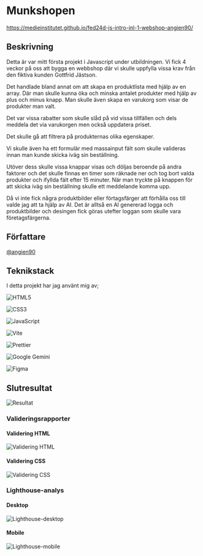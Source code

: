 # Munkshopen
https://medieinstitutet.github.io/fed24d-js-intro-inl-1-webshop-angien90/

## Beskrivning

Detta är var mitt första projekt i Javascript under utbildningen. Vi fick 4 veckor på oss att bygga en webbshop där vi skulle uppfylla vissa krav från den fiktiva kunden Gottfrid Jästson.

Det handlade bland annat om att skapa en produktlista med hjälp av en array. Där man skulle kunna öka och minska antalet produkter med hjälp av plus och minus knapp. Man skulle även skapa en varukorg som visar de produkter man valt.

Det var vissa rabatter som skulle slåd på vid vissa tillfällen och dels meddela det via varukorgen men också uppdatera priset. 

Det skulle gå att filtrera på produkternas olika egenskaper. 

Vi skulle även ha ett formulär med massainput fält som skulle valideras innan man kunde skicka iväg sin beställning. 

Utöver dess skulle vissa knappar visas och döljas beroende på andra faktorer och det skulle finnas en timer som räknade ner och tog bort valda produkter och ifyllda fält efter 15 minuter. När man tryckte på knappen för att skicka iväg sin beställning skulle ett meddelande komma upp. 

Då vi inte fick några produktbilder eller förtagsfärger att förhålla oss till valde jag att ta hjälp av AI. Det är alltså en AI genererad logga och produktbilder och desingen fick göras utefter loggan som skulle vara företagsfärgerna. 

## Författare

[@angien90](https://github.com/angien90)

## Teknikstack

I detta projekt har jag använt mig av;

![HTML5](https://img.shields.io/badge/html5-%23E34F26.svg?style=for-the-badge&logo=html5&logoColor=white)

![CSS3](https://img.shields.io/badge/css3-%231572B6.svg?style=for-the-badge&logo=css3&logoColor=white)

![JavaScript](https://img.shields.io/badge/javascript-%23323330.svg?style=for-the-badge&logo=javascript&logoColor=%23F7DF1E)

![Vite](https://img.shields.io/badge/vite-%23646CFF.svg?style=for-the-badge&logo=vite&logoColor=white)

![Prettier](https://img.shields.io/badge/prettier-%23F7B93E.svg?style=for-the-badge&logo=prettier&logoColor=black)

![Google Gemini](https://img.shields.io/badge/google%20gemini-8E75B2?style=for-the-badge&logo=google%20gemini&logoColor=white)

![Figma](https://img.shields.io/badge/figma-%23F24E1E.svg?style=for-the-badge&logo=figma&logoColor=white)

## Slutresultat
![Resultat](https://github.com/Medieinstitutet/fed24d-js-intro-inl-1-webshop-angien90/blob/main/Resultat.png)


### Valideringsrapporter
#### Validering HTML
![Validering HTML](https://github.com/Medieinstitutet/fed24d-js-intro-inl-1-webshop-angien90/blob/main/Validering%20HTML.png)

#### Validering CSS
![Validering CSS](https://github.com/Medieinstitutet/fed24d-js-intro-inl-1-webshop-angien90/blob/main/Validering%20CSS.png)

### Lighthouse-analys
#### Desktop
![Lighthouse-desktop](https://github.com/Medieinstitutet/fed24d-js-intro-inl-1-webshop-angien90/blob/main/Lighthouse%20analys%20-%20Desktop.png)

#### Mobile
![Lighthouse-mobile](https://github.com/Medieinstitutet/fed24d-js-intro-inl-1-webshop-angien90/blob/main/Lighthouse%20analys%20-%20Mobile.png)